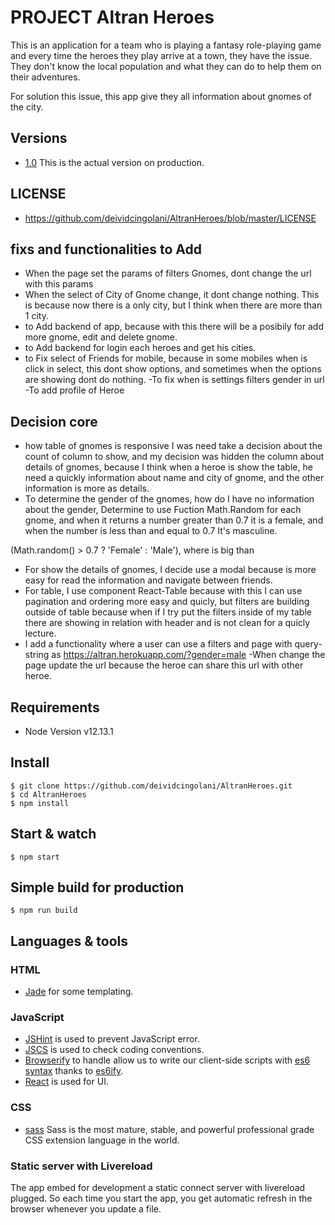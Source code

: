 
# PROJECT Altran Heroes
This is an application for a team who is playing a fantasy role-playing game and every time the heroes they play arrive at a town, they have the issue. They don't know the local population and what they can do to help them on their adventures. 

For solution this issue, this app give they all information about gnomes of the city.

## Versions
- [1.0](http://altran.herokuapp.com/) This is the actual version on production.


## LICENSE 
- https://github.com/deividcingolani/AltranHeroes/blob/master/LICENSE


## fixs and functionalities to Add
- When the page set the params of filters Gnomes, dont change the url with this params
- When the select of City of Gnome change, it dont change nothing. This is because now there is a only city, but I think when there are more than 1 city.
- to Add backend of app, because with this there will be a posibily for add more gnome, edit and delete gnome.
- to Add backend for login each heroes and get his cities.
- to Fix select of Friends for mobile, because in some mobiles when is click in select, this dont show options, and sometimes when the options are showing dont do nothing.
-To fix when is settings filters gender in url
-To add profile of Heroe

## Decision core
- how table of gnomes is responsive I was need take a decision about the count of column to show, and my decision was hidden the column about details of gnomes, because I think when a heroe is show the table, he need a quickly information about name and city of gnome, and the other information is more as details.
- To determine the gender of the gnomes, how do I have no information about the gender, Determine to use Fuction Math.Random for each gnome, and when it returns a number greater than 0.7 it is a female, and when the number is less than and equal to 0.7 It's masculine.



(Math.random() > 0.7 ? 'Female' : 'Male'), where is big than 
- For show the details of gnomes, I decide use a modal because is more easy for read the information and navigate between friends.
- For table, I use component React-Table because with this I can use pagination and ordering more easy and quicly, but filters are building outside of table because when if I try put the filters inside of my table there are showing in relation with header and is not clean for a quicly lecture.
- I add a functionality where a user can use a filters and page with query-string as 
    https://altran.herokuapp.com/?gender=male
-When change the page update the url because the heroe can share this url with other heroe.

## Requirements

- Node Version v12.13.1

## Install

    $ git clone https://github.com/deividcingolani/AltranHeroes.git
    $ cd AltranHeroes
    $ npm install

## Start & watch

    $ npm start

## Simple build for production

    $ npm run build

## Languages & tools

### HTML

- [Jade](http://jade-lang.com/) for some templating.

### JavaScript

- [JSHint](http://www.jshint.com/docs/) is used to prevent JavaScript error.
- [JSCS](https://npmjs.org/package/jscs) is used to check coding conventions.
- [Browserify](http://browserify.org/) to handle allow us to write our client-side scripts with [es6 syntax](http://es6.github.io/) thanks to [es6ify](https://github.com/thlorenz/es6ify).
- [React](http://facebook.github.io/react) is used for UI.

### CSS
- [sass](https://sass-lang.com/) Sass is the most mature, stable, and powerful professional grade CSS extension language in the world. 
### Static server with Livereload

The app embed for development a static connect server with livereload plugged.
So each time you start the app, you get automatic refresh in the browser whenever you update a file.
